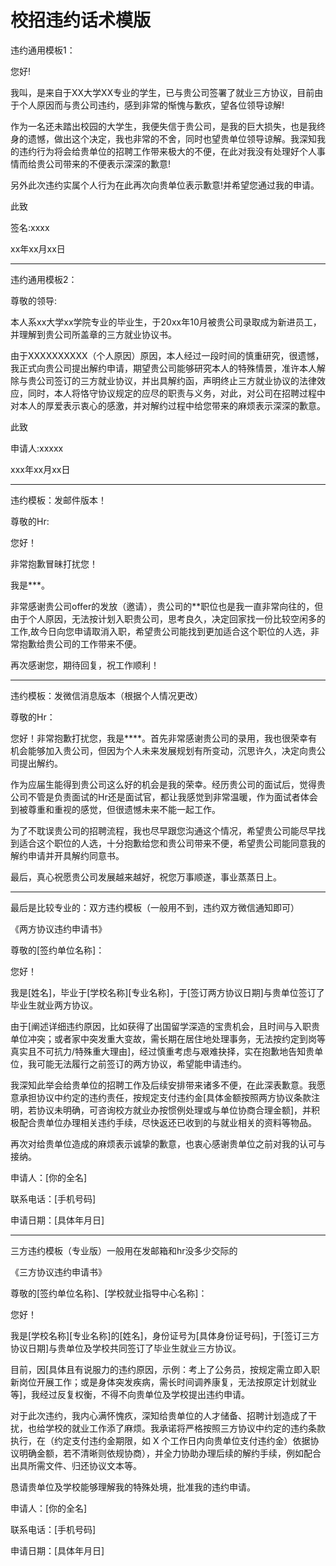 # 校招违约话术模版
违约通用模板1：

您好!

我叫，是来自于XX大学XX专业的学生，已与贵公司签署了就业三方协议，目前由于个人原因而与贵公司违约，感到非常的惭愧与歉疚，望各位领导谅解!

作为一名还未踏出校园的大学生，我便失信于贵公司，是我的巨大损失，也是我终身的遗憾，做出这个决定，我也非常的不舍，同时也望贵单位领导谅解。我深知我的违约行为将会给贵单位的招聘工作带来极大的不便，在此对我没有处理好个人事情而给贵公司带来的不便表示深深的歉意!

另外此次违约实属个人行为在此再次向贵单位表示歉意!并希望您通过我的申请。

此致

签名:xxxx

xx年xx月xx日

* * *

违约通用模板2：

尊敬的领导:

本人系xx大学xx学院专业的毕业生，于20xx年10月被贵公司录取成为新进员工，并理解到贵公司所盖章的三方就业协议书。

由于XXXXXXXXXX（个人原因）原因，本人经过一段时间的慎重研究，很遗憾，我正式向贵公司提出解约申请，期望贵公司能够研究本人的特殊情景，准许本人解除与贵公司签订的三方就业协议，并出具解约函，声明终止三方就业协议的法律效应，同时，本人将恪守协议规定的应尽的职责与义务，对此，对公司在招聘过程中对本人的厚爱表示衷心的感激，并对解约过程中给您带来的麻烦表示深深的歉意。

此致

申请人:xxxxx

xxx年xx月xx日

* * *

违约模板：发邮件版本！

尊敬的Hr:

您好！

非常抱歉冒昧打扰您！

我是\*\*\*。

非常感谢贵公司offer的发放（邀请），贵公司的\*\*职位也是我一直非常向往的，但由于个人原因，无法按计划入职贵公司，思考良久，决定回家找一份比较空闲多的工作,故今日向您申请取消入职，希望贵公司能找到更加适合这个职位的人选，非常抱歉给贵公司的工作带来不便。

再次感谢您，期待回复，祝工作顺利！

* * *

违约模板：发微信消息版本（根据个人情况更改）

尊敬的Hr：

您好！非常抱歉打扰您，我是\*\*\*\*。首先非常感谢贵公司的录用，我也很荣幸有机会能够加入贵公司，但因为个人未来发展规划有所变动，沉思许久，决定向贵公司提出解约。

作为应届生能得到贵公司这么好的机会是我的荣幸。经历贵公司的面试后，觉得贵公司不管是负责面试的Hr还是面试官，都让我感觉到非常温暖，作为面试者体会到被尊重和重视的感觉，但很遗憾未来不能一起工作。

为了不耽误贵公司的招聘流程，我也尽早跟您沟通这个情况，希望贵公司能尽早找到适合这个职位的人选，十分抱歉给您和贵公司带来不便，希望贵公司能同意我的解约申请并开具解约同意书。

最后，真心祝愿贵公司发展越来越好，祝您万事顺遂，事业蒸蒸日上。

* * *

最后是比较专业的：双方违约模板（一般用不到，违约双方微信通知即可）

《两方协议违约申请书》

尊敬的\[签约单位名称\]：

您好！

我是\[姓名\]，毕业于\[学校名称\]\[专业名称\]，于\[签订两方协议日期\]与贵单位签订了毕业生就业两方协议。

由于\[阐述详细违约原因，比如获得了出国留学深造的宝贵机会，且时间与入职贵单位冲突；或者家中突发重大变故，需长期在居住地处理事务，无法按约定到岗等真实且不可抗力/特殊重大理由\]，经过慎重考虑与艰难抉择，实在抱歉地告知贵单位，我可能无法履行之前签订的两方协议，希望能申请违约。

我深知此举会给贵单位的招聘工作及后续安排带来诸多不便，在此深表歉意。我愿意承担协议中约定的违约责任，按规定支付违约金\[具体金额按照两方协议条款注明，若协议未明确，可咨询校方就业办按惯例处理或与单位协商合理金额\]，并积极配合贵单位办理相关违约手续，尽快返还已收到的与就业相关的资料等物品。

再次对给贵单位造成的麻烦表示诚挚的歉意，也衷心感谢贵单位之前对我的认可与接纳。

申请人：\[你的全名\]

联系电话：\[手机号码\]

申请日期：\[具体年月日\]

* * *

三方违约模板（专业版）一般用在发邮箱和hr没多少交际的

《三方协议违约申请书》

尊敬的\[签约单位名称\]、\[学校就业指导中心名称\]：

您好！

我是\[学校名称\]\[专业名称\]的\[姓名\]，身份证号为\[具体身份证号码\]，于\[签订三方协议日期\]与贵单位及学校共同签订了毕业生就业三方协议。

目前，因\[具体且有说服力的违约原因，示例：考上了公务员，按规定需立即入职新岗位开展工作；或是身体突发疾病，需长时间调养康复，无法按原定计划就业等\]，我经过反复权衡，不得不向贵单位及学校提出违约申请。

对于此次违约，我内心满怀愧疚，深知给贵单位的人才储备、招聘计划造成了干扰，也给学校的就业工作添了麻烦。我承诺将严格按照三方协议中约定的违约条款执行，在（约定支付违约金期限，如 X 个工作日内向贵单位支付违约金）依据协议明确金额，若不清晰则依规协商），并全力协助办理后续的解约手续，例如配合出具所需文件、归还协议文本等。

恳请贵单位及学校能够理解我的特殊处境，批准我的违约申请。

申请人：\[你的全名\]

联系电话：\[手机号码\]

申请日期：\[具体年月日\]